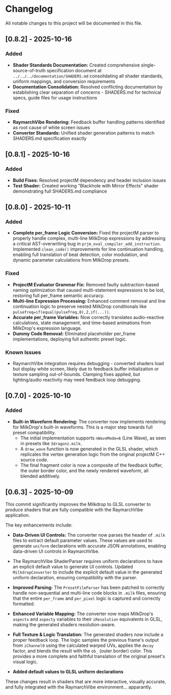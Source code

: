 # Changelog

All notable changes to this project will be documented in this file.

## [0.8.2] - 2025-10-16

### Added
- **Shader Standards Documentation:** Created comprehensive single-source-of-truth specification document at `../../../documentation/SHADERS.md` consolidating all shader standards, uniform mappings, and conversion requirements
- **Documentation Consolidation:** Resolved conflicting documentation by establishing clear separation of concerns - SHADERS.md for technical specs, guide files for usage instructions

### Fixed
- **RaymarchVibe Rendering:** Feedback buffer handling patterns identified as root cause of white screen issues
- **Converter Standards:** Unified shader generation patterns to match SHADERS.md specification exactly

## [0.8.1] - 2025-10-16

### Added
- **Build Fixes:** Resolved projectM dependency and header inclusion issues
- **Test Shader:** Created working "Blackhole with Mirror Effects" shader demonstrating full SHADERS.md compliance

## [0.8.0] - 2025-10-11

### Added
- **Complete per_frame Logic Conversion:** Fixed the projectM parser to properly handle complex, multi-line MilkDrop expressions by addressing a critical AST-overwriting bug in `prjm_eval_compiler_add_instruction`. Implemented `clean_code()` improvements for line continuation handling, enabling full translation of beat detection, color modulation, and dynamic parameter calculations from MilkDrop presets.

### Fixed
- **ProjectM Evaluator Grammar Fix:** Removed faulty subtraction-based naming optimization that caused multi-statement expressions to be lost, restoring full per_frame semantic accuracy.
- **Multi-line Expression Processing:** Enhanced comment removal and line continuation logic to preserve nested MilkDrop conditionals like `pulsefreq=if(equal(pulsefreq,0),2,if(...))`.
- **Accurate per_frame Variables:** Now correctly translates audio-reactive calculations, state management, and time-based animations from MilkDrop's expression language.
- **Dummy Code Removal:** Eliminated placeholder per_frame implementations, deploying full authentic preset logic.

### Known Issues
- RaymarchVibe integration requires debugging - converted shaders load but display white screen, likely due to feedback buffer initialization or texture sampling out-of-bounds. Clamping fixes applied, but lighting/audio reactivity may need feedback loop debugging.

## [0.7.0] - 2025-10-10

### Added
- **Built-in Waveform Rendering:** The converter now implements rendering for MilkDrop's built-in waveforms. This is a major step towards full preset compatibility.
    - The initial implementation supports `nWaveMode=6` (Line Wave), as seen in presets like `3dragonz.milk`.
    - A `draw_wave` function is now generated in the GLSL shader, which replicates the vertex generation logic from the original projectM C++ source code.
    - The final fragment color is now a composite of the feedback buffer, the outer border color, and the newly rendered waveform, all blended additively.

## [0.6.3] - 2025-10-09

This commit significantly improves the Milkdrop to GLSL converter to produce shaders that are fully compatible with the RaymarchVibe application.

The key enhancements include:

- **Data-Driven UI Controls:** The converter now parses the header of `.milk` files to extract default parameter values. These values are used to generate `uniform` declarations with accurate JSON annotations, enabling data-driven UI controls in RaymarchVibe.
- The RaymarchVibe ShaderParser requires uniform declarations to have an explicit default value to generate UI controls. Updated `MilkdropConverter` to include the explicit default value in the generated uniform declaration, ensuring compatibility with the parser.

- **Improved Parsing:** The `PresetFileParser` has been patched to correctly handle non-sequential and multi-line code blocks in `.milk` files, ensuring that the entire `per_frame` and `per_pixel` logic is captured and correctly formatted.

- **Enhanced Variable Mapping:** The converter now maps MilkDrop's `aspectx` and `aspecty` variables to their `iResolution` equivalents in GLSL, making the generated shaders resolution-aware.

- **Full Texture & Logic Translation:** The generated shaders now include a proper feedback loop. The logic samples the previous frame's output from `iChannel0` using the calculated warped UVs, applies the `decay` factor, and blends the result with the `ob_` (outer border) color. This provides a more complete and faithful translation of the original preset's visual logic.

- **Added default values to GLSL uniform declarations**

These changes result in shaders that are more interactive, visually accurate, and fully integrated with the RaymarchVibe environment... apparantly.
